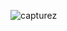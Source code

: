 ![capturez](https://github.com/karimamaaoui/GridDesgin/assets/67017326/58024312-5d47-48b3-8216-e3617c8831b8)
